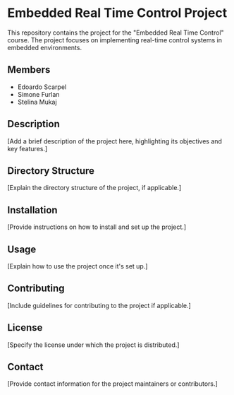 # Embedded Real Time Control Project

This repository contains the project for the "Embedded Real Time Control" course. The project focuses on implementing real-time control systems in embedded environments.

## Members
- Edoardo Scarpel
- Simone Furlan
- Stelina Mukaj

## Description
[Add a brief description of the project here, highlighting its objectives and key features.]

## Directory Structure
[Explain the directory structure of the project, if applicable.]

## Installation
[Provide instructions on how to install and set up the project.]

## Usage
[Explain how to use the project once it's set up.]

## Contributing
[Include guidelines for contributing to the project if applicable.]

## License
[Specify the license under which the project is distributed.]

## Contact
[Provide contact information for the project maintainers or contributors.]
